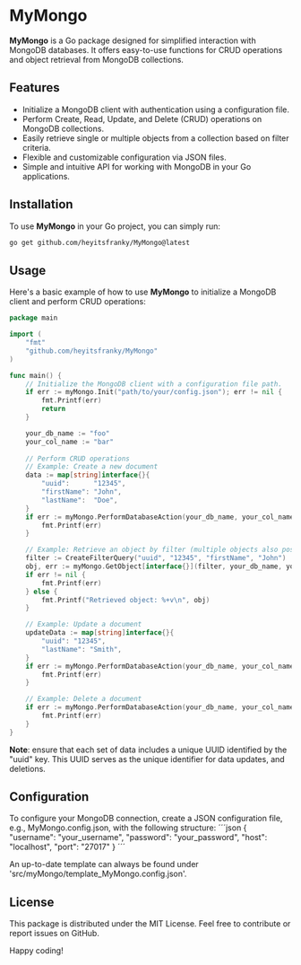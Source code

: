 # MyMongo

**MyMongo** is a Go package designed for simplified interaction with MongoDB databases. It offers easy-to-use functions for CRUD operations and object retrieval from MongoDB collections.

## Features

- Initialize a MongoDB client with authentication using a configuration file.
- Perform Create, Read, Update, and Delete (CRUD) operations on MongoDB collections.
- Easily retrieve single or multiple objects from a collection based on filter criteria.
- Flexible and customizable configuration via JSON files.
- Simple and intuitive API for working with MongoDB in your Go applications.

## Installation

To use **MyMongo** in your Go project, you can simply run:

```bash
go get github.com/heyitsfranky/MyMongo@latest
```

## Usage

Here's a basic example of how to use **MyMongo** to initialize a MongoDB client and perform CRUD operations:
```go
package main

import (
    "fmt"
    "github.com/heyitsfranky/MyMongo"
)

func main() {
    // Initialize the MongoDB client with a configuration file path.
    if err := myMongo.Init("path/to/your/config.json"); err != nil {
        fmt.Printf(err)
        return
    }

    your_db_name := "foo"
    your_col_name := "bar"
    
    // Perform CRUD operations
    // Example: Create a new document
    data := map[string]interface{}{
        "uuid":      "12345",
        "firstName": "John",
        "lastName":  "Doe",
    }
    if err := myMongo.PerformDatabaseAction(your_db_name, your_col_name, myMongo.Create, data); err != nil {
        fmt.Printf(err)
    }

    // Example: Retrieve an object by filter (multiple objects also possible)
    filter := CreateFilterQuery("uuid", "12345", "firstName", "John")
    obj, err := myMongo.GetObject[interface{}](filter, your_db_name, your_col_name)
    if err != nil {
        fmt.Printf(err)
    } else {
        fmt.Printf("Retrieved object: %+v\n", obj)
    }

    // Example: Update a document
    updateData := map[string]interface{}{
        "uuid": "12345",
        "lastName": "Smith",
    }
    if err := myMongo.PerformDatabaseAction(your_db_name, your_col_name, myMongo.Update, updateData); err != nil {
        fmt.Printf(err)
    }

    // Example: Delete a document
    if err := myMongo.PerformDatabaseAction(your_db_name, your_col_name, myMongo.Delete, data); err != nil {
        fmt.Printf(err)
    }
}
```
**Note**: ensure that each set of data includes a unique UUID identified by the "uuid" key. This UUID serves as the unique identifier for data updates, and deletions.

## Configuration

To configure your MongoDB connection, create a JSON configuration file, e.g., MyMongo.config.json, with the following structure:
´´´json
{
    "username": "your_username",
    "password": "your_password",
    "host": "localhost",
    "port": "27017"
}
´´´

An up-to-date template can always be found under 'src/myMongo/template_MyMongo.config.json'.

## License

This package is distributed under the MIT License.
Feel free to contribute or report issues on GitHub.

Happy coding!